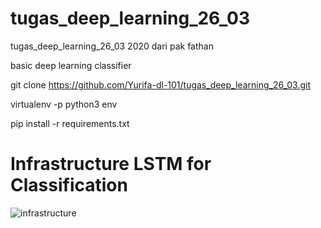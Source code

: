# tugas_deep_learning_26_03
tugas_deep_learning_26_03 2020 dari pak fathan

basic deep learning classifier

  git clone https://github.com/Yurifa-dl-101/tugas_deep_learning_26_03.git
  
  virtualenv -p python3 env
  
  pip install -r requirements.txt


# Infrastructure LSTM for Classification
![infrastructure](https://github.com/Yurifa-dl-101/ugas_deep_learning_26_03/raw/master/model.png)
